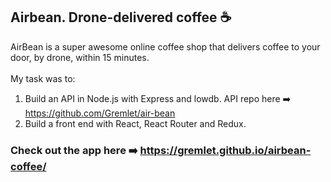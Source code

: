 ## Airbean. Drone-delivered coffee ☕️


AirBean is a super awesome online coffee shop that delivers coffee to your door, by drone, within 15 minutes. </br></br>
My task was to:
1. Build an API in Node.js with Express and lowdb. API repo here ➡️ https://github.com/Gremlet/air-bean
2. Build a front end with React, React Router and Redux.

### Check out the app here ➡️ https://gremlet.github.io/airbean-coffee/


